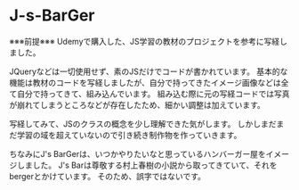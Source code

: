 # J-s-BarGer
※※※前提※※※
Udemyで購入した、JS学習の教材のプロジェクトを参考に写経しました。

JQueryなどは一切使用せず、素のJSだけでコードが書かれています。
基本的な機能は教材のコードを写経しましたが、自分で持ってきたイメージ画像などは全て自分で持ってきて、組み込んでいます。
組み込む際に元の写経コードでは写真が崩れてしまうところなどが存在したため、細かい調整は加えています。

写経してみて、JSのクラスの概念を少し理解できた気がします。
しかしまだまだ学習の域を超えていないので引き続き制作物を作っていきます。

ちなみにJ's BarGerは、いつかやりたいなと思っているハンバーガー屋をイメージしました。
J's Barは尊敬する村上春樹の小説から取ってきていて、それをbergerとかけています。
そのため、誤字ではないです。
